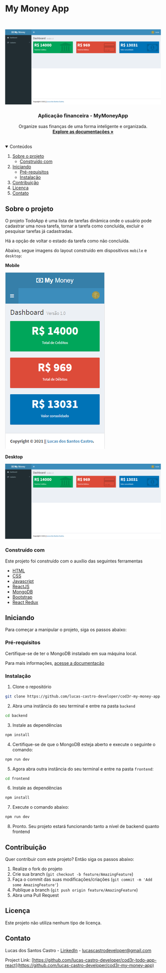 # My Money App

<br />
<p align="center">
  <a href="https://github.com/lucas-castro-developer/cod3r-my-money-app">
    <img src="images/my-money-app.png">
  </a>

  <h3 align="center">Aplicação financeira - MyMoneyApp</h3>

  <p align="center">
    Organize suas finanças de uma forma inteligente e organizada.
    <br />
    <a href="https://github.com/lucas-castro-developer/cod3r-my-money-app"><strong>Explore as documentações »</strong></a>
    <br />
    <br />
  </p>
</p>

<details open="open">
  <summary>Conteúdos</summary>
  <ol>
    <li>
      <a href="#sobre-o-projeto">Sobre o projeto</a>
      <ul>
        <li><a href="#construído-com">Construído com</a></li>
      </ul>
    </li>
    <li>
      <a href="#iniciando">Iniciando</a>
      <ul>
        <li><a href="#pré-requisitos">Pré-requisitos</a></li>
        <li><a href="#instalação">Instalação</a></li>
      </ul>
    </li>
    <li><a href="#Contribuição">Contribuição</a></li>
    <li><a href="#Licença">Licença</a></li>
    <li><a href="#Contato">Contato</a></li>
  </ol>
</details>

## Sobre o projeto

O projeto TodoApp é uma lista de tarefas dinâmica onde o usuário pode cadastrar uma nova tarefa, tornar a tarefa como concluída, excluir e pesquisar tarefas já cadastradas.

Há a opção de voltar o estado da tarefa como não concluída.

Abaixo, segue imagens do layout construído em dispositivos  `mobile` e `desktop`:

**Mobile**

<img src="images/my-money-app-mobile.png">

**Desktop**

<img src="images/my-money-app.png">

### Construído com

Este projeto foi construído com o auxílio das seguintes ferramentas
* [HTML](https://developer.mozilla.org/pt-BR/docs/Web/HTML)
* [CSS](https://developer.mozilla.org/pt-BR/docs/Web/CSS)
* [Javascript](https://developer.mozilla.org/pt-BR/docs/Web/JavaScript)
* [ReactJS](https://pt-br.reactjs.org/)
* [MongoDB](https://www.mongodb.com/2)
* [Bootstrap](https://getbootstrap.com/)
* [React Redux](https://react-redux.js.org/)

<!-- GETTING STARTED -->
## Iniciando

Para começar a manipular o projeto, siga os passos abaixo:

### Pré-requisitos

Certifique-se de ter o MongoDB instalado em sua máquina local.

Para mais informações, [acesse a documentação](https://www.mongodb.com/2)

### Instalação

1. Clone o repositório
 ```sh
 git clone https://github.com/lucas-castro-developer/cod3r-my-money-app.git
 ```

2. Abra uma instância do seu terminal e entre na pasta `backend`
 ```sh
 cd backend
 ```

3. Instale as dependências
 ```sh
 npm install
 ```

4. Certifique-se de que o MongoDB esteja aberto e execute o seguinte o comando:
 ```sh
 npm run dev
 ```

5. Agora abra outra instância do seu terminal e entre na pasta `frontend`:
 ```sh
 cd frontend
 ```

6. Instale as dependências
 ```sh
 npm install
 ```

7. Execute o comando abaixo:
```sh
npm run dev
```

8. Pronto. Seu projeto estará funcionando tanto a nível de backend quanto frontend

## Contribuição

Quer contribuir com este projeto? Então siga os passos abaixo:

1. Realize o fork do projeto
2. Crie sua branch (`git checkout -b feature/AmazingFeature`)
3. Faça o commit das suas modificações/criações (`git commit -m 'Add some AmazingFeature'`)
4. Publique a branch (`git push origin feature/AmazingFeature`)
5. Abra uma Pull Request

## Licença

Este projeto não utiliza nenhum tipo de licença.

## Contato

Lucas dos Santos Castro - [LinkedIn](https://www.linkedin.com/in/lucas-castro-5762a6125/) - lucascastrodeveloper@gmail.com

Project Link: [https://github.com/lucas-castro-developer/cod3r-todo-app-react](https://github.com/lucas-castro-developer/cod3r-my-money-app)
